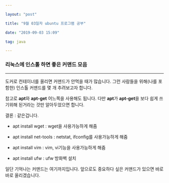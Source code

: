 ```yaml
---

layout: "post"

title: "9월 03일자 ubuntu 프로그램 공부"

date: "2019-09-03 15:09"

tag: java

---
```


### 리눅스에 인스톨 하면 좋은 커맨드 모음

---

도커로 컨테이너를 올리면 커맨드가 안먹을 때가 많습니다. 그런 사람들을 위해(나를 포함한) 인스톨 커맨드를 몇 개 추려보고자 합니다.

참고로 **apt**와 **apt-get** 어느쪽을 사용해도 됩니다. 다만 **apt**가 **apt-get**을 보다 쉽게 쓰기위해 된거라는 것만 알아두었으면 합니다.

결론 : 같은겁니다.

-	apt install wget : wget을 사용가능하게 해줌

-	apt install net-tools : netstat, ifconfig를 사용가능하게 해줌

-	apt install vim : vim, vi기능을 사용가능하게 해줌

-	apt install ufw : ufw 방화벽 설치

일단 기억나는 커맨드는 여기까지입니다. 앞으로도 중요하다 싶은 커맨드가 있으면 바로바로 올리겠습니다.
